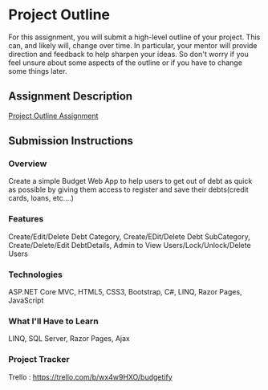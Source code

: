 # Project Outline
For this assignment, you will submit a high-level outline of your project. This can, and likely will, change over time. In particular, your mentor will provide direction and feedback to help sharpen your ideas. So don't worry if you feel unsure about some aspects of the outline or if you have to change some things later.

## Assignment Description
[Project Outline Assignment](https://education.launchcode.org/liftoff/modules/assignments/project-outline)

## Submission Instructions

### Overview
Create a simple Budget Web App to help users to get out of debt as quick as possible by giving them access to register and save their debts(credit cards, loans, etc.…)

### Features
Create/Edit/Delete Debt Category, 
Create/EDit/Delete Debt SubCategory, 
Create/Delete/Edit DebtDetails, 
Admin to View Users/Lock/Unlock/Delete Users

### Technologies
ASP.NET Core MVC, HTML5, CSS3, Bootstrap, C#, LINQ, Razor Pages, JavaScript

### What I'll Have to Learn
LINQ, SQL Server, Razor Pages, Ajax

### Project Tracker
Trello : https://trello.com/b/wx4w9HXO/budgetify
